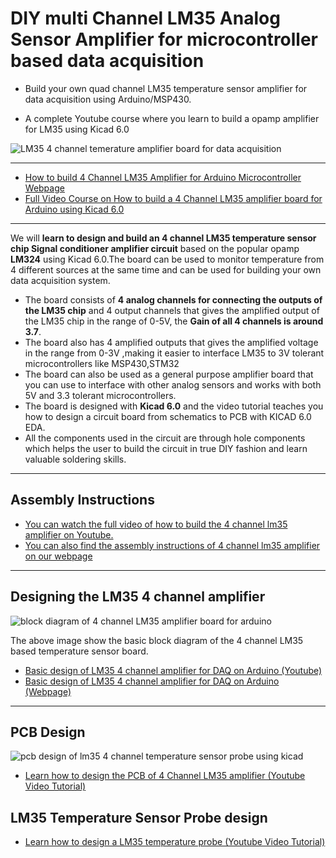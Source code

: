 # DIY multi Channel LM35 Analog Sensor Amplifier for microcontroller based data acquisition

- Build your own quad channel LM35 temperature sensor amplifier for data acquisition using Arduino/MSP430.

- A complete Youtube course where you learn to build a opamp amplifier for LM35 using Kicad 6.0 

![LM35 4 channel temerature amplifier board for data acquisition](https://www.xanthium.in/sites/default/files/site-images/lm35-4ch-amplifier-brd/lm35-amplifier-board-full-assmbly.jpg)

------------------------------------------------------------------------------------------------------

- [How to build 4 Channel LM35 Amplifier for Arduino Microcontroller Webpage](https://www.xanthium.in/lm35-temperature-sensor-analog-amplifier-board-arduino)
- [Full Video Course on How to build a 4 Channel LM35 amplifier board for Arduino using Kicad 6.0](https://www.youtube.com/watch?v=xqIwquTNCJY&list=PLxKi94gp9w4wtRqJKQfM9M-Ufu7hokqrq)
 
------------------------------------------------------------------------------------------------------
We will **learn to design and build an 4 channel LM35 temperature sensor chip Signal conditioner amplifier circuit** based on the popular opamp **LM324** using Kicad 6.0.The board can be used to monitor temperature from 4 different sources at the same time and can be used for building your own data acquisition system.

 - The board consists of **4 analog channels for connecting the outputs of the LM35 chip** and 4 output channels that gives the amplified output of the LM35 chip in the range of 0-5V, the **Gain of all 4 channels is around 3.7**.
- The board also has 4 amplified outputs that gives the amplified  voltage in the range from 0-3V ,making it easier to interface LM35 to 3V tolerant microcontrollers like MSP430,STM32
 - The board can also be used as a general purpose amplifier board that you can use to interface with other analog sensors and works with both  5V and 3.3 tolerant microcontrollers.
- The board is designed with **Kicad 6.0** and the video tutorial teaches you how to design a circuit board from schematics to PCB with KICAD 6.0 EDA.
- All the components used in the circuit are through hole components which helps the user to build the circuit in true DIY fashion and learn valuable soldering skills.

-------------------------------------------------------------------------------------------------

## Assembly Instructions

- [You can watch the full video of how to build the 4 channel lm35 amplifier on Youtube.](https://www.youtube.com/watch?v=bcqfnzfBwUk)
- [You can also find the assembly instructions of  4 channel lm35 amplifier on our webpage](https://www.xanthium.in/lm35-temperature-sensor-analog-amplifier-board-arduino)

------------------------------------------------------------------------------------------------
## Designing the LM35 4 channel amplifier

![block diagram of 4 channel LM35 amplifier board for arduino](https://www.xanthium.in/sites/default/files/site-images/lm35-4ch-amplifier-brd/lm35-4-channel-temperature-voltage-amplifier-design.jpg)

The above image show the basic block diagram of the 4 channel LM35 based temperature sensor board.

- [Basic design of LM35 4 channel amplifier for DAQ on Arduino (Youtube)](https://www.youtube.com/watch?v=xqIwquTNCJY)
- [Basic design of LM35 4 channel amplifier for DAQ on Arduino (Webpage)](https://www.xanthium.in/lm35-temperature-sensor-analog-amplifier-board-arduino)

-------------------------------------------------------------------------------------------------

## PCB Design

![pcb design of lm35 4 channel temperature sensor probe using kicad](https://www.xanthium.in/sites/default/files/site-images/lm35-4ch-amplifier-brd/LM32-PCB.png)

- [Learn how to design the PCB of 4 Channel LM35 amplifier (Youtube Video Tutorial)](https://www.youtube.com/watch?v=7rgMqaovDfg)

## LM35 Temperature Sensor Probe design

- [Learn how to design a LM35 temperature probe (Youtube Video Tutorial) ](https://www.youtube.com/watch?v=f41x6J1HkWA)
